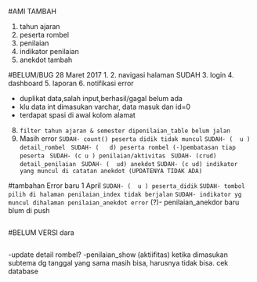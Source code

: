 #AMI TAMBAH
1. tahun ajaran
2. peserta rombel
3. penilaian
4. indikator penilaian
5. anekdot tambah

#BELUM/BUG 28 Maret 2017
1. 
2. navigasi halaman SUDAH
3. login
4. dashboard
5. laporan
6. notifikasi error
   - duplikat data,salah input,berhasil/gagal belum ada
   - klu data int dimasukan varchar, data masuk dan id=0
   - terdapat spasi di awal kolom alamat
8. ```filter tahun ajaran & semester dipenilaian_table belum jalan```
9. Masih error
  ``` SUDAH- count() peserta didik tidak muncul ```
  ``` SUDAH- (  u ) detail_rombel ```
  ``` SUDAH- (   d) peserta rombel (-)pembatasan tiap peserta```
  ``` SUDAH- (c u ) penilaian/aktivitas```
  ``` SUDAH- (crud) detail_penilaian```
  ``` SUDAH- (  ud) anekdot```
   ```SUDAH- (c ud) indikator yang muncul di catatan anekdot (UPDATENYA TIDAK ADA)```

#tambahan Error baru 1 April
```SUDAH- (  u ) peserta_didik```
```SUDAH- tombol pilih di halaman penilaian_index tidak berjalan```
```SUDAH- indikator yg muncul dihalaman penilaian_anekdot error```
(?)- penilaian_anekdor baru blum di push
```SUDAH- proses belum ubah ke postgre: anekdot, tahun_ajaran, penilaian, peserta_rombel, rombel, tahun
```

#BELUM VERSI dara
```SUDAH -peserta yang tampil harusnya peserta yang tidak termasuk dalam rimbel (peserta rombel)
```
-update detail rombel?
-penilaian_show (aktiifitas) ketika dimasukan subtema dg tanggal yang sama masih bisa, harusnya tidak bisa. cek database

